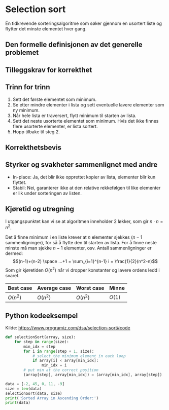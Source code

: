 # Selection sort

<!-- 
1. Kjenne den formelle definisjonen av det generelle problemet den løser
2. Kjenne til eventuelle tilleggskrav den stiller for å være korrekt
3. Vite hvordan den oppfører seg; kunne utføre algoritmen, trinn for trinn!
4. Forstå korrekthetsbeviset; hvordan og hvorfor virker algoritmen egentlig?
5. Kjenne til eventuelle styrker eller svakheter, sammenlignet med andre
6. Kjenne kjøretidene under ulike omstendigheter, og forstå utregningen
-->

En tidkrevende sorteringsalgoritme som søker gjennom en usortert liste og flytter det minste elementet hver gang.

## Den formelle definisjonen av det generelle problemet
<!-- Et problem er relasjonen mellom input og output -->

## Tilleggskrav for korrekthet
<!-- Korrekhet: algoritmer virker, gir det svaret den skal -->
<!-- Eks: Binary search må ha en sortert liste -->

## Trinn for trinn
<!-- Pseudokode med forklaring -->
1. Sett det første elementet som minimum.
2. Se etter mindre elementer i lista og sett eventuelle lavere elementer som ny minimum.
3. Når hele lista er traversert, flytt minimum til starten av lista.
4. Sett det neste usorterte elementet som minimum. Hvis det ikke finnes flere usorterte elementer, er lista sortert.
5. Hopp tilbake til steg 2.

## Korrekthetsbevis
<!-- TBA -->

## Styrker og svakheter sammenlignet med andre

- In-place: Ja, det blir ikke opprettet kopier av lista, elementer blir kun flyttet.
- Stabil: Nei, garanterer ikke at den relative rekkefølgen til like elementer er lik under sorteringen av listen.

## Kjøretid og utregning
<!-- Under ulike omstendigheter -->

I utgangspunktet kan vi se at algoritmen inneholder 2 løkker, som gir $n \cdot n = n^2$.

Det å finne minimum i en liste krever at $n$ elementer sjekkes ($n-1$ sammenligninger), for så å flytte den til starten av lista. For å finne neste minste må man sjekke $n-1$ elementer, osv. Antall sammenligninger er dermed:
$$(n-1)+(n-2) \space ...+1 = \sum_{i=1}^{n-1} i = \frac{1}{2}(n^2-n)$$
Som gir kjøretiden $O(n^2)$ når vi dropper konstanter og lavere ordens ledd i svaret.

Best case | Average case | Worst case | Minne
---------|----------|---------|------
 $O(n^2)$ | $O(n^2)$ | $O(n^2)$ | $O(1)$

 <!--
 Best case | Average case | Worst case
---------|----------|---------
 $\Omega(n^2)$ | $\Theta(n^2)$ | $O(n^2)$
 -->

## Python kodeeksempel

Kilde: <https://www.programiz.com/dsa/selection-sort#code>

```python
def selectionSort(array, size):
    for step in range(size):
        min_idx = step
        for i in range(step + 1, size):
            # select the minimum element in each loop
            if array[i] < array[min_idx]:
                min_idx = i
        # put min at the correct position
        (array[step], array[min_idx]) = (array[min_idx], array[step])

data = [-2, 45, 0, 11, -9]
size = len(data)
selectionSort(data, size)
print('Sorted Array in Ascending Order:')
print(data)
```
